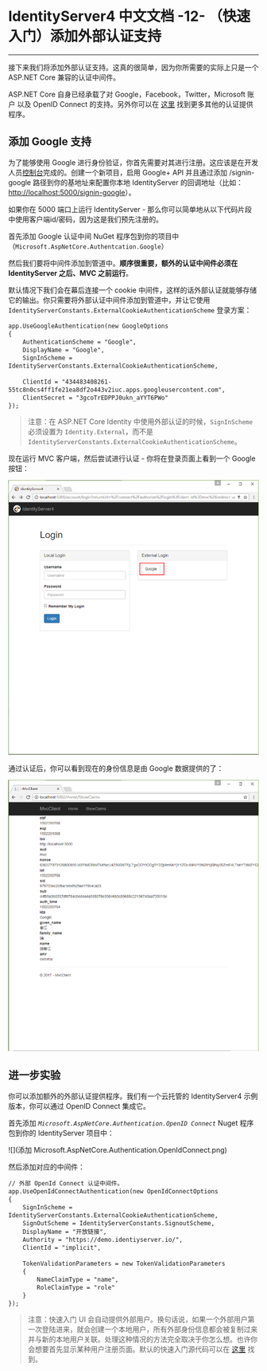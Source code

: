 # IdentityServer4 中文文档 -12- （快速入门）添加外部认证支持

-------------------------------------------------------------------------------

接下来我们将添加外部认证支持。这真的很简单，因为你所需要的实际上只是一个 ASP.NET Core 兼容的认证中间件。

ASP.NET Core 自身已经承载了对 Google，Facebook，Twitter，Microsoft 账户 以及 OpenID Connect 的支持。另外你可以在 [这里](https://github.com/aspnet-contrib/AspNet.Security.OAuth.Providers) 找到更多其他的认证提供程序。

## 添加 Google 支持

为了能够使用 Google 进行身份验证，你首先需要对其进行注册。这应该是在开发人员[控制台](https://console.developers.google.com/)完成的。创建一个新项目，启用 Google+ API 并且通过添加 /signin-google 路径到你的基地址来配置你本地 IdentityServer 的回调地址（比如：[http://localhost:5000/signin-google](http://localhost:5000/signin-google)）。

如果你在 5000 端口上运行 IdentityServer - 那么你可以简单地从以下代码片段中使用客户端id/密码，因为这是我们预先注册的。

首先添加 Google 认证中间 NuGet 程序包到你的项目中（`Microsoft.AspNetCore.Authentcation.Google`）

然后我们要将中间件添加到管道中。**顺序很重要，额外的认证中间件必须在 IdentityServer 之后、MVC 之前运行**。

默认情况下我们会在幕后连接一个 cookie 中间件，这样的话外部认证就能够存储它的输出。你只需要将外部认证中间件添加到管道中，并让它使用 `IdentityServerConstants.ExternalCookieAuthenticationScheme` 登录方案：

```CSharp
app.UseGoogleAuthentication(new GoogleOptions
{
    AuthenticationScheme = "Google",
    DisplayName = "Google",
    SignInScheme = IdentityServerConstants.ExternalCookieAuthenticationScheme,

    ClientId = "434483408261-55tc8n0cs4ff1fe21ea8df2o443v2iuc.apps.googleusercontent.com",
    ClientSecret = "3gcoTrEDPPJ0ukn_aYYT6PWo"
});
```

> 注意：在 ASP.NET Core Identity 中使用外部认证的时候，`SignInScheme` 必须设置为 `Identity.External`，而不是 `IdentityServerConstants.ExternalCookieAuthenticationScheme`。

现在运行 MVC 客户端，然后尝试进行认证 - 你将在登录页面上看到一个 Google 按钮：

![](Google外部认证.png)

通过认证后，你可以看到现在的身份信息是由 Google 数据提供的了：

![](Google提供的身份信息.png)

## 进一步实验

你可以添加额外的外部认证提供程序。我们有一个云托管的 IdentityServer4 示例版本，你可以通过 OpenID Connect 集成它。

首先添加 _`Microsoft.AspNetCore.Authentication.OpenID Connect`_ Nuget 程序包到你的 IdentityServer 项目中：

![](添加 Microsoft.AspNetCore.Authentication.OpenIdConnect.png)

然后添加对应的中间件：

```CSharp
// 外部 OpenId Connect 认证中间件。
app.UseOpenIdConnectAuthentication(new OpenIdConnectOptions
{
    SignInScheme = IdentityServerConstants.ExternalCookieAuthenticationScheme,
    SignOutScheme = IdentityServerConstants.SignoutScheme,
    DisplayName = "开放链接",
    Authority = "https://demo.identiyserver.io/",
    ClientId = "implicit",

    TokenValidationParameters = new TokenValidationParameters
    {
        NameClaimType = "name",
        RoleClaimType = "role"
    }
});
```

> 注意：快速入门 UI 会自动提供外部用户。换句话说，如果一个外部用户第一次登陆进来，就会创建一个本地用户，所有外部身份信息都会被复制过来并与新的本地用户关联。处理这种情况的方法完全取决于你怎么想。也许你会想要首先显示某种用户注册页面。默认的快速入门源代码可以在 [这里](https://github.com/IdentityServer/IdentityServer4/blob/dev/src/Host/Quickstart/Account/AccountService.cs) 找到。